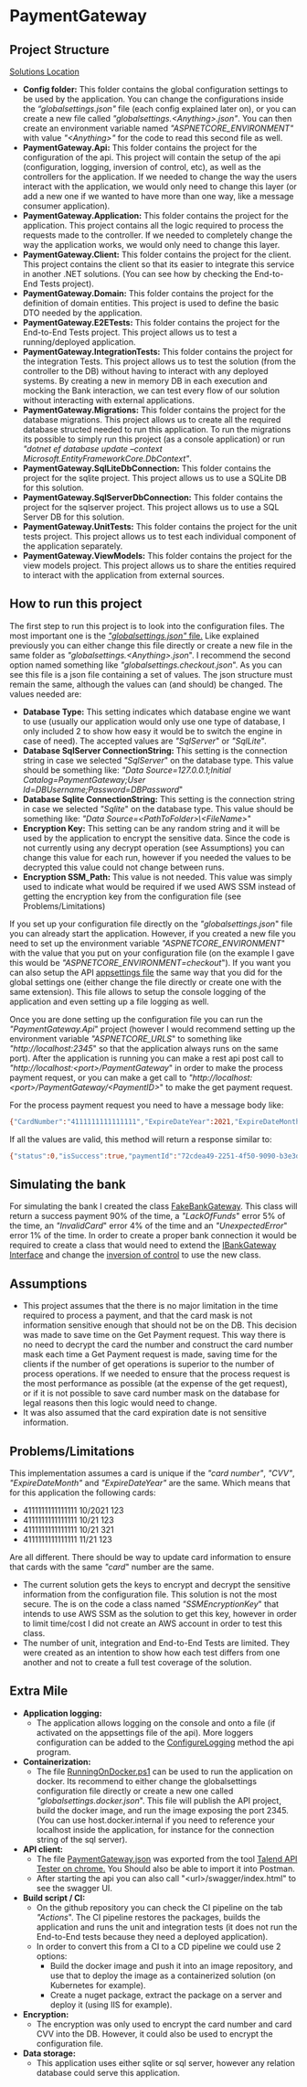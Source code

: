 # PaymentGateway

## Project Structure

[Solutions Location](src)

- **Config folder:** This folder contains the global configuration settings to be used by the application. You can change the configurations inside the *“globalsettings.json"* file (each config explained later on), or you can create a new file called *"globalsettings.\<Anything\>.json"*. You can then create an environment variable named *"ASPNETCORE_ENVIRONMENT"* with value *"\<Anything\>"* for the code to read this second file as well.
-	**PaymentGateway.Api:** This folder contains the project for the configuration of the api. This project will contain the setup of the api (configuration, logging, inversion of control, etc), as well as the controllers for the application. If we needed to change the way the users interact with the application, we would only need to change this layer (or add a new one if we wanted to have more than one way, like a message consumer application).
-	**PaymentGateway.Application:** This folder contains the project for the application. This project contains all the logic required to process the requests made to the controller. If we needed to completely change the way the application works, we would only need to change this layer.
-	**PaymentGateway.Client:** This folder contains the project for the client. This project contains the client so that its easier to integrate this service in another .NET solutions. (You can see how by checking the End-to-End Tests project).
-	**PaymentGateway.Domain:** This folder contains the project for the definition of domain entities. This project is used to define the basic DTO needed by the application. 
-	**PaymentGateway.E2ETests:** This folder contains the project for the End-to-End Tests project. This project allows us to test a running/deployed application.
-	**PaymentGateway.IntegrationTests:** This folder contains the project for the integration Tests. This project allows us to test the solution (from the controller to the DB) without having to interact with any deployed systems. By creating a new in memory DB in each execution and mocking the Bank interaction, we can test every flow of our solution without interacting with external applications. 
-	**PaymentGateway.Migrations:** This folder contains the project for the database migrations. This project allows us to create all the required database structed needed to run this application. To run the migrations its possible to simply run this project (as a console application) or run *"dotnet ef database update –context Microsoft.EntityFrameworkCore.DbContext"*. 
-	**PaymentGateway.SqlLiteDbConnection:** This folder contains the project for the sqlite project. This project allows us to use a SQLite DB for this solution.
-	**PaymentGateway.SqlServerDbConnection:** This folder contains the project for the sqlserver project. This project allows us to use a SQL Server DB for this solution.
-	**PaymentGateway.UnitTests:** This folder contains the project for the unit tests project. This project allows us to test each individual component of the application separately.
-	**PaymentGateway.ViewModels:** This folder contains the project for the view models project. This project allows us to share the entities required to interact with the application from external sources.


## How to run this project

The first step to run this project is to look into the configuration files. The most important one is the [*"globalsettings.json"* file.](src/Config/globalsettings.json) Like explained previously you can either change this file directly or create a new file in the same folder as *"globalsettings.\<Anything\>.json*". I recommend the second option named something like *"globalsettings.checkout.json*".
As you can see this file is a json file containing a set of values. The json structure must remain the same, although the values can (and should) be changed. The values needed are:

- **Database Type:** This setting indicates which database engine we want to use (usually our application would only use one type of database, I only included 2 to show how easy it would be to switch the engine in case of need). The accepted values are *"SqlServer*" or *"SqlLite*". 
- **Database SqlServer ConnectionString:** This setting is the connection string in case we selected *"SqlServer*" on the database type. This value should be something like: *"Data Source=127.0.0.1;Initial Catalog=PaymentGateway;User Id=DBUsername;Password=DBPassword*"
- **Database Sqlite ConnectionString:** This setting is the connection string in case we selected *"Sqlite*" on the database type. This value should be something like: *"Data Source=\<PathToFolder>\\\<FileName\>*"
- **Encryption Key:** This setting can be any random string and it will be used by the application to encrypt the sensitive data. Since the code is not currently using any decrypt operation (see Assumptions) you can change this value for each run, however if you needed the values to be decrypted this value could not change between runs.
- **Encryption SSM_Path:** This value is not needed. This value was simply used to indicate what would be required if we used AWS SSM instead of getting the encryption key from the configuration file (see Problems/Limitations)

If you set up your configuration file directly on the *"globalsettings.json*" file you can already start the application. However, if you created a new file you need to set up the environment variable *"ASPNETCORE_ENVIRONMENT*" with the value that you put on your configuration file (on the example I gave this would be *"ASPNETCORE_ENVIRONMENT=checkout*").
If you want you can also setup the API [appsettings file](src/PaymentGateway.Api/appsettings.json) the same way that you did for the global settings one (either change the file directly or create one with the same extension). This file allows to setup the console logging of the application and even setting up a file logging as well.

Once you are done setting up the configuration file you can run the *"PaymentGateway.Api*" project (however I would recommend setting up the environment variable *"ASPNETCORE_URLS*" to something like *"http://localhost:2345*" so that the application always runs on the same port).
After the application is running you can make a rest api post call to *"http://localhost:\<port\>/PaymentGateway*" in order to make the process payment request, or you can make a get call to *"http://localhost:\<port\>/PaymentGateway/\<PaymentID\>*" to make the get payment request.


For the process payment request you need to have a message body like:

```bash
{"CardNumber":"4111111111111111","ExpireDateYear":2021,"ExpireDateMonth":10,"CVV":"123","Amount":10.23,"Currency":"EUR"}.
```

If all the values are valid, this method will return a response similar to: 

```bash
{"status":0,"isSuccess":true,"paymentId":"72cdea49-2251-4f50-9090-b3e3d8251981"}
```

## Simulating the bank

For simulating the bank I created the class [FakeBankGateway](src/PaymentGateway.Application/BankGateway/FakeBankGateway.cs). This class will return a success payment 90% of the time, a *"LackOfFunds*" error 5% of the time, an *"InvalidCard*" error 4% of the time and an *"UnexpectedError*" error 1% of the time.
In order to create a proper bank connection it would be required to create a class that would need to extend the [IBankGateway Interface](src/PaymentGateway.Application/BankGateway/IBankGateway.cs) and change the [inversion of control](src/PaymentGateway.Api/InversionOfControl/Dependencies.cs#L22) to use the new class.

## Assumptions

-	This project assumes that the there is no major limitation in the time required to process a payment, and that the card mask is not information sensitive enough that should not be on the DB. This decision was made to save time on the Get Payment request. This way there is no need to decrypt the card the number and construct the card number mask each time a Get Payment request is made, saving time for the clients if the number of get operations is superior to the number of process operations. If we needed to ensure that the process request is the most performance as possible (at the expense of the get request), or if it is not possible to save card number mask on the database for legal reasons then this logic would need to change.
-	It was also assumed that the card expiration date is not sensitive information.

## Problems/Limitations

This implementation assumes a card is unique if the *"card number"*, *"CVV"*, *"ExpireDateMonth"* and *"ExpireDateYear"* are the same. Which means that for this application the following cards:
  - 4111111111111111 10/2021 123
  - 4111111111111111 10/21 123
  - 4111111111111111 10/21 321
  - 4111111111111111 11/21 123


  
Are all different. There should be way to update card information to ensure that cards with the same *"card*" number are the same.
-	The current solution gets the keys to encrypt and decrypt the sensitive information from the configuration file. This solution is not the most secure. The is on the code a class named *"SSMEncryptionKey*" that intends to use AWS SSM as the solution to get this key, however in order to limit time/cost I did not create an AWS account in order to test this class.
-	The number of unit, integration and End-to-End Tests are limited. They were created as an intention to show how each test differs from one another and not to create a full test coverage of the solution.

## Extra Mile

- **Application logging:**
  - The application allows logging on the console and onto a file (if activated on the appsettings file of the api). More loggers configuration can be added to the [ConfigureLogging](src/PaymentGateway.Api/Program.cs#L34) method the api program.
- **Containerization:**
  - The file [RunningOnDocker.ps1](RunningOnDocker.ps1) can be used to run the application on docker. Its recommend to either change the globalsettings configuration file directly or create a new one called *"globalsettings.docker.json*". This file will publish the API project, build the docker image, and run the image exposing the port 2345. (You can use host.docker.internal if you need to reference your localhost inside the application, for instance for the connection string of the sql server).
- **API client:**
  - The file [PaymentGateway.json](PaymentGateway.json) was exported from the tool [Talend API Tester on chrome.](https://chrome.google.com/webstore/detail/talend-api-tester-free-ed/aejoelaoggembcahagimdiliamlcdmfm?hl=en) You Should also be able to import it into Postman.
  - After starting the api you can also call "\<url\>/swagger/index.html" to see the swagger UI.
- **Build script / CI:**
  - On the github repository you can check the CI pipeline on the tab *"Actions*". The CI pipeline restores the packages, builds the application and runs the unit and integration tests (it does not run the End-to-End tests because they need a deployed application).
  - In order to convert this from a CI to a CD pipeline we could use 2 options:
    - Build the docker image and push it into an image repository, and use that to deploy the image as a containerized solution (on Kubernetes for example).
    - Create a nuget package, extract the package on a server and deploy it (using IIS for example).
- **Encryption:**
  - The encryption was only used to encrypt the card number and card CVV into the DB. However, it could also be used to encrypt the configuration file.
- **Data storage:**
  - This application uses either sqlite or sql server, however any relation database could serve this application.



